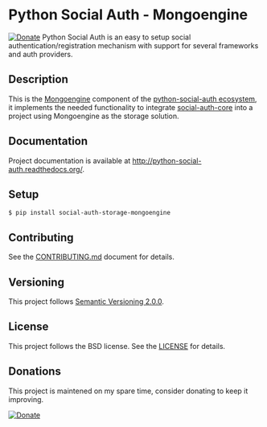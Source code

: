 # Python Social Auth - Mongoengine

[![Donate](https://img.shields.io/badge/Donate-PayPal-orange.svg)](https://www.paypal.com/cgi-bin/webscr?cmd=_donations&business=matiasaguirre%40gmail%2ecom&lc=US&item_name=Python%20Social%20Auth&no_note=0&currency_code=USD&bn=PP%2dDonationsBF%3abtn_donate_SM%2egif%3aNonHostedGuest)
Python Social Auth is an easy to setup social authentication/registration
mechanism with support for several frameworks and auth providers.

## Description

This is the [Mongoengine](http://mongoengine.org/) component of the
[python-social-auth ecosystem](https://github.com/python-social-auth/social-core),
it implements the needed functionality to integrate
[social-auth-core](https://github.com/python-social-auth/social-core)
into a project using Mongoengine as the storage solution.

## Documentation

Project documentation is available at http://python-social-auth.readthedocs.org/.

## Setup

```shell
$ pip install social-auth-storage-mongoengine
```

## Contributing

See the [CONTRIBUTING.md](CONTRIBUTING.md) document for details.

## Versioning

This project follows [Semantic Versioning 2.0.0](http://semver.org/spec/v2.0.0.html).

## License

This project follows the BSD license. See the [LICENSE](LICENSE) for details.

## Donations

This project is maintened on my spare time, consider donating to keep
it improving.

[![Donate](https://img.shields.io/badge/Donate-PayPal-orange.svg)](https://www.paypal.com/cgi-bin/webscr?cmd=_donations&business=matiasaguirre%40gmail%2ecom&lc=US&item_name=Python%20Social%20Auth&no_note=0&currency_code=USD&bn=PP%2dDonationsBF%3abtn_donate_SM%2egif%3aNonHostedGuest)
